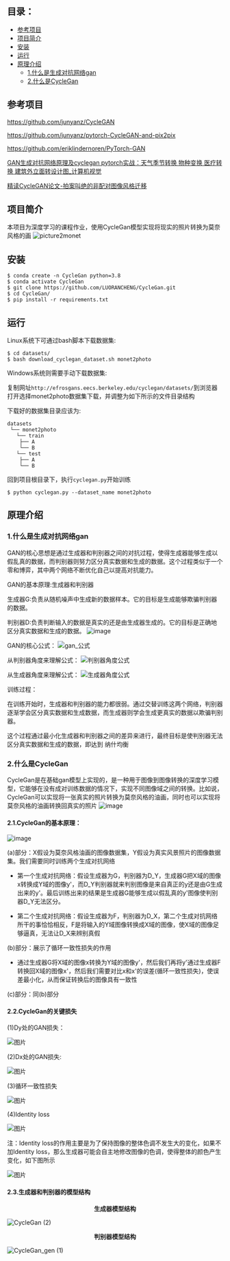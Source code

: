 ## 目录：

- [参考项目](#section1)
- [项目简介](#section2)
- [安装](#section3)
- [运行](#section4)
- [原理介绍](#section5)
    - [1.什么是生成对抗网络gan](#subsection1)
    - [2.什么是CycleGan](#subsection2)


## 参考项目<a name="section1"></a>
https://github.com/junyanz/CycleGAN

https://github.com/junyanz/pytorch-CycleGAN-and-pix2pix

https://github.com/eriklindernoren/PyTorch-GAN

[GAN生成对抗网络原理及cyclegan pytorch实战：天气季节转换 物种变换 医疗转换 建筑外立面转设计图_计算机视觉](https://www.bilibili.com/video/BV1qVmwYfEN4/?spm_id_from=333.337.search-card.all.click&vd_source=1a02178b1644ddc9b579739c3c1616b4)

[精读CycleGAN论文-拍案叫绝的非配对图像风格迁移](https://www.bilibili.com/video/BV1Ya411a78P/?spm_id_from=333.337.search-card.all.click&vd_source=1a02178b1644ddc9b579739c3c1616b4)


## 项目简介<a name="section2"></a>

本项目为深度学习的课程作业，使用CycleGan模型实现将现实的照片转换为莫奈风格的画
![picture2monet](https://github.com/user-attachments/assets/e44d811d-dd70-46e1-98b2-a69193a6d3c7)




## 安装<a name="section3"></a>
    $ conda create -n CycleGan python=3.8
    $ conda activate CycleGan
    $ git clone https://github.com/LUORANCHENG/CycleGan.git
    $ cd CycleGan/
    $ pip install -r requirements.txt

## 运行<a name="section4"></a>
Linux系统下可通过bash脚本下载数据集:

    $ cd datasets/
    $ bash download_cyclegan_dataset.sh monet2photo

Windows系统则需要手动下载数据集:

复制网址`http://efrosgans.eecs.berkeley.edu/cyclegan/datasets/`到浏览器打开选择monet2photo数据集下载，并调整为如下所示的文件目录结构

下载好的数据集目录应该为:
```
datasets
 └── monet2photo
   └── train
    ├── A
    └── B
   └── test
    ├── A
    └── B
```
回到项目根目录下，执行`cyclegan.py`开始训练

    $ python cyclegan.py --dataset_name monet2photo
## 原理介绍<a name="section5"></a>
### 1.什么是生成对抗网络gan<a name="subsection1"></a>

GAN的核心思想是通过生成器和判别器之间的对抗过程，使得生成器能够生成以假乱真的数据，而判别器则努力区分真实数据和生成的数据。这个过程类似于一个零和博弈，其中两个网络不断优化自己以提高对抗能力。

GAN的基本原理:生成器和判别器

生成器G:负责从随机噪声中生成新的数据样本。它的目标是生成能够欺骗判别器的数据。

判别器D:负责判断输入的数据是真实的还是由生成器生成的。它的目标是正确地区分真实数据和生成的数据。
![image](https://github.com/user-attachments/assets/6075edc0-e85f-4a54-894d-48ea2fe1b127)


GAN的核心公式：
![gan_公式](https://github.com/user-attachments/assets/1a6039d2-90bf-4b6a-99db-bc53dd1c1de6)

从判别器角度来理解公式：
![判别器角度公式](https://github.com/user-attachments/assets/394f3b2b-352b-4985-89b6-6b1acd95fbff)

从生成器角度来理解公式：
![生成器角度公式](https://github.com/user-attachments/assets/f4f5d1e5-5091-484b-828f-07b03ca2ed99)

训练过程：

在训练开始时，生成器和判别器的能力都很弱。通过交替训练这两个网络，判别器逐渐学会区分真实数据和生成数据，而生成器则学会生成更真实的数据以欺骗判别器。

这个过程通过最小化生成器和判别器之间的差异来进行，最终目标是使判别器无法区分真实数据和生成的数据，即达到 纳什均衡

### 2.什么是CycleGan<a name="subsection2"></a>

CycleGan是在基础gan模型上实现的，是一种用于图像到图像转换的深度学习模型，它能够在没有成对训练数据的情况下，实现不同图像域之间的转换。比如说，CycleGan可以实现将一张真实的照片转换为莫奈风格的油画，同时也可以实现将莫奈风格的油画转换回真实的照片
![image](https://github.com/user-attachments/assets/dc83474c-0e9c-47fb-92c9-6b5b3a5b1832)

#### 2.1.CycleGan的基本原理：
![image](https://github.com/user-attachments/assets/0abf5024-7c6d-47c6-91ca-e0a110d5b9f6)

(a)部分：X假设为莫奈风格油画的图像数据集，Y假设为真实风景照片的图像数据集。我们需要同时训练两个生成对抗网络

- 第一个生成对抗网络：假设生成器为G，判别器为D_Y，生成器G把X域的图像x转换成Y域的图像y'，而D_Y判别器就来判别图像是来自真正的y还是由G生成出来的y'。最后训练出来的结果是生成器G能够生成以假乱真的y'图像使判别器D_Y无法区分。

- 第二个生成对抗网络：假设生成器为F，判别器为D_X，第二个生成对抗网络所干的事恰恰相反，F是将输入的Y域图像转换成X域的图像，使X域的图像足够逼真，无法让D_X来辨别真假

(b)部分：展示了循环一致性损失的作用

- 通过生成器G将X域的图像x转换为Y域的图像y'，然后我们再将y'通过生成器F转换回X域的图像x'，然后我们需要对比x和x'的误差(循环一致性损失)，使误差最小化，从而保证转换后的图像具有一致性

(c)部分：同(b)部分

#### 2.2.CycleGan的关键损失

(1)Dy处的GAN损失：

![图片](https://github.com/user-attachments/assets/9c6d026d-cb41-43b2-9abe-ca5c340ddece)

(2)Dx处的GAN损失:

![图片](https://github.com/user-attachments/assets/ae263572-1acc-4b8c-9e03-6692c3680533)

(3)循环一致性损失

![图片](https://github.com/user-attachments/assets/badaf623-7b02-4f06-9999-1771fba5c72e)

(4)Identity loss

![图片](https://github.com/user-attachments/assets/eccde6b8-15a6-4455-ac2f-d50c3b3082cc)

注：Identity loss的作用主要是为了保持图像的整体色调不发生大的变化，如果不加Identity loss，那么生成器可能会自主地修改图像的色调，使得整体的颜色产生变化，如下图所示

![图片](https://github.com/user-attachments/assets/19efc92e-36ac-4654-8761-8000e9080f4b)


#### 2.3.生成器和判别器的模型结构

<div style="text-align: center"><strong>生成器模型结构</strong></div>

![CycleGan (2)](https://github.com/user-attachments/assets/4254ce16-7bb2-4c40-a395-0b4ebc1918ba)

<div style="text-align: center"><strong>判别器模型结构</strong></div>

![CycleGan_gen (1)](https://github.com/user-attachments/assets/c0591e97-a979-4889-a59b-8dcc7fdcda4c)



